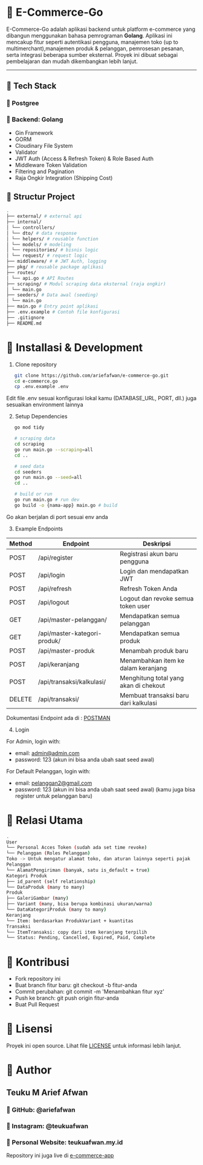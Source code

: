 # 🛒 E-Commerce-Go

E-Commerce-Go adalah aplikasi backend untuk platform e-commerce yang dibangun menggunakan bahasa pemrograman **Golang**. Aplikasi ini mencakup fitur seperti autentikasi pengguna, manajemen toko (up to multimerchant),manajemen produk & pelanggan, pemrosesan pesanan, serta integrasi beberapa sumber eksternal. Proyek ini dibuat sebagai pembelajaran dan mudah dikembangkan lebih lanjut.

---

## 🚀 Tech Stack

### 🏢 Postgree

### 🎨 Backend: Golang

- Gin Framework
- GORM
- Cloudinary File System
- Validator
- JWT Auth (Access & Refresh Token) & Role Based Auth
- Middleware Token Validation
- Filtering and Pagination
- Raja Ongkir Integration (Shipping Cost)

## 📁 Structur Project

```bash
.
├── external/ # external api
├── internal/
│ └── controllers/
│ └── dto/ # data response
│ └── helpers/ # reusable function
│ └── models/ # modeling
│ └── repositories/ # bisnis logic
│ └── request/ # request logic
├── middleware/ # # JWT Auth, logging
├── pkg/ # reusable package aplikasi
├── routes/
│ └── api.go # API Routes
├── scraping/ # Modul scraping data eksternal (raja ongkir)
│ └── main.go
├── seeders/ # Data awal (seeding)
│ └── main.go
├── main.go # Entry point aplikasi
├── .env.example # Contoh file konfigurasi
├── .gitignore
├── README.md
```

# 🔧 Installasi & Development

1. Clone repository

```bash
   git clone https://github.com/ariefafwan/e-commerce-go.git
   cd e-commerce.go
   cp .env.example .env
```

Edit file .env sesuai konfigurasi lokal kamu (DATABASE_URL, PORT, dll.) juga sesuaikan environment lainnya

2. Setup Dependencies

```bash
   go mod tidy

   # scraping data
   cd scraping
   go run main.go --scraping=all
   cd ..

   # seed data
   cd seeders
   go run main.go --seed=all
   cd ..

   # build or run
   go run main.go # run dev
   go build -o {nama-app} main.go # build
```

Go akan berjalan di port sesuai env anda

3. Example Endpoints

| Method | Endpoint                     | Deskripsi                             |
| ------ | ---------------------------- | ------------------------------------- |
| POST   | /api/register                | Registrasi akun baru pengguna         |
| POST   | /api/login                   | Login dan mendapatkan JWT             |
| POST   | /api/refresh                 | Refresh Token Anda                    |
| POST   | /api/logout                  | Logout dan revoke semua token user    |
| GET    | /api/master-pelanggan/       | Mendapatkan semua pelanggan           |
| GET    | /api/master-kategori-produk/ | Mendapatkan semua produk              |
| POST   | /api/master-produk           | Menambah produk baru                  |
| POST   | /api/keranjang               | Menambahkan item ke dalam keranjang   |
| POST   | /api/transaksi/kalkulasi/    | Menghitung total yang akan di chekout |
| DELETE | /api/transaksi/              | Membuat transaksi baru dari kalkulasi |

Dokumentasi Endpoint ada di : [POSTMAN](https://documenter.getpostman.com/view/26198524/2sB3B7MYf2)

4. Login

For Admin, login with:

- email: admin@admin.com
- password: 123
  (akun ini bisa anda ubah saat seed awal)

For Default Pelanggan, login with:

- email: pelanggan2@gmail.com
- password: 123
  (akun ini bisa anda ubah saat seed awal)
  (kamu juga bisa register untuk pelanggan baru)

# 🧩 Relasi Utama

```bash
.
User
└── Personal Acces Token (sudah ada set time revoke)
└── Pelanggan (Roles Pelanggan)
Toko -> Untuk mengatur alamat toko, dan aturan lainnya seperti pajak
Pelanggan
└── AlamatPengiriman (banyak, satu is_default = true)
Kategori Produk
├── id_parent (self relationship)
└── DataProduk (many to many)
Produk
├── GaleriGambar (many)
├── Variant (many, bisa berupa kombinasi ukuran/warna)
└── DataKategoriProduk (many to many)
Keranjang
└── Item: berdasarkan ProdukVariant + kuantitas
Transaksi
└── ItemTransaksi: copy dari item keranjang terpilih
└── Status: Pending, Cancelled, Expired, Paid, Complete
```

# 👥 Kontribusi

- Fork repository ini
- Buat branch fitur baru: git checkout -b fitur-anda
- Commit perubahan: git commit -m 'Menambahkan fitur xyz'
- Push ke branch: git push origin fitur-anda
- Buat Pull Request

# 📄 Lisensi

Proyek ini open source. Lihat file [LICENSE](https://choosealicense.com/licenses/mit/) untuk informasi lebih lanjut.

# 👤 Author

## Teuku M Arief Afwan

### 📄 GitHub: @ariefafwan

### 👋 Instagram: @teukuafwan

### 🔗 Personal Website: teukuafwan.my.id

Repository ini juga live di [e-commerce-app](https://ws-ecommerce-go.teukuafwan.my.id/)
